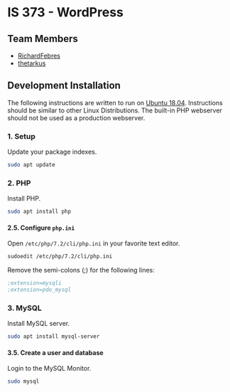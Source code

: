 
# IS 373 - WordPress

## Team Members

* [RichardFebres](https://github.com/RichardFebres)
* [thetarkus](https://github.com/thetarkus)

## Development Installation

The following instructions are written to run on [Ubuntu 18.04](http://releases.ubuntu.com/18.04/). Instructions should be similar to other Linux Distributions. The built-in PHP webserver should not be used as a production webserver.


### 1. Setup

Update your package indexes.
```sh
sudo apt update
```

### 2. PHP

Install PHP.
```sh
sudo apt install php
```

#### 2.5. Configure `php.ini`

Open `/etc/php/7.2/cli/php.ini` in your favorite text editor.
```sh
sudoedit /etc/php/7.2/cli/php.ini
```

Remove the semi-colons (;) for the following lines:
```ini
;extension=mysqli
;extension=pdo_mysql
```

### 3. MySQL

Install MySQL server.
```sh
sudo apt install mysql-server
```

#### 3.5. Create a user and database

Login to the MySQL Monitor.
```sh
sudo mysql
```
